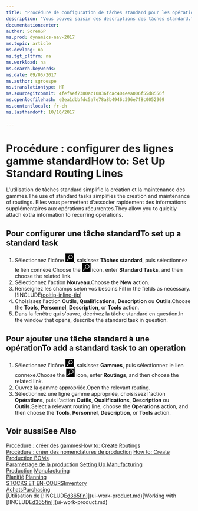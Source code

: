 ```yaml
---
title: "Procédure de configuration de tâches standard pour les opérations"
description: "Vous pouvez saisir des descriptions des tâches standard."
documentationcenter: 
author: SorenGP
ms.prod: dynamics-nav-2017
ms.topic: article
ms.devlang: na
ms.tgt_pltfrm: na
ms.workload: na
ms.search.keywords: 
ms.date: 09/05/2017
ms.author: sgroespe
ms.translationtype: HT
ms.sourcegitcommit: 4fefaef7380ac10836fcac404eea006f55d8556f
ms.openlocfilehash: e2ea1dbbfdc5a7e78a8b4946c396e7f8c0052909
ms.contentlocale: fr-ch
ms.lasthandoff: 10/16/2017

---
```

# <a name="how-to-set-up-standard-routing-lines"></a><span data-ttu-id="fe10f-103">Procédure : configurer des lignes gamme standard</span><span class="sxs-lookup"><span data-stu-id="fe10f-103">How to: Set Up Standard Routing Lines</span></span>
<span data-ttu-id="fe10f-104">L'utilisation de tâches standard simplifie la création et la maintenance des gammes.</span><span class="sxs-lookup"><span data-stu-id="fe10f-104">The use of standard tasks simplifies the creation and maintenance of routings.</span></span> <span data-ttu-id="fe10f-105">Elles vous permettent d'associer rapidement des informations supplémentaires aux opérations récurrentes.</span><span class="sxs-lookup"><span data-stu-id="fe10f-105">They allow you to quickly attach extra information to recurring operations.</span></span>

## <a name="to-set-up-a-standard-task"></a><span data-ttu-id="fe10f-106">Pour configurer une tâche standard</span><span class="sxs-lookup"><span data-stu-id="fe10f-106">To set up a standard task</span></span>
1. <span data-ttu-id="fe10f-107">Sélectionnez l'icône ![Page ou état pour la recherche](media/ui-search/search_small.png "Page ou état pour la recherche"), saisissez **Tâches standard**, puis sélectionnez le lien connexe.</span><span class="sxs-lookup"><span data-stu-id="fe10f-107">Choose the ![Search for Page or Report](media/ui-search/search_small.png "Search for Page or Report icon") icon, enter **Standard Tasks**, and then choose the related link.</span></span>
2. <span data-ttu-id="fe10f-108">Sélectionnez l'action **Nouveau**.</span><span class="sxs-lookup"><span data-stu-id="fe10f-108">Choose the **New** action.</span></span>
3. <span data-ttu-id="fe10f-109">Renseignez les champs selon vos besoins.</span><span class="sxs-lookup"><span data-stu-id="fe10f-109">Fill in the fields as necessary.</span></span> [!INCLUDE[tooltip-inline-tip](includes/tooltip-inline-tip_md.md)]
4. <span data-ttu-id="fe10f-110">Choisissez l'action **Outils**, **Qualifications**, **Description** ou **Outils**.</span><span class="sxs-lookup"><span data-stu-id="fe10f-110">Choose the **Tools**, **Personnel**, **Description**, or **Tools** action.</span></span>
5. <span data-ttu-id="fe10f-111">Dans la fenêtre qui s'ouvre, décrivez la tâche standard en question.</span><span class="sxs-lookup"><span data-stu-id="fe10f-111">In the window that opens, describe the standard task in question.</span></span>

## <a name="to-add-a-standard-task-to-an-operation"></a><span data-ttu-id="fe10f-112">Pour ajouter une tâche standard à une opération</span><span class="sxs-lookup"><span data-stu-id="fe10f-112">To add a standard task to an operation</span></span>
1. <span data-ttu-id="fe10f-113">Sélectionnez l'icône ![Page ou état pour la recherche](media/ui-search/search_small.png "Page ou état pour la recherche"), saisissez **Gammes**, puis sélectionnez le lien connexe.</span><span class="sxs-lookup"><span data-stu-id="fe10f-113">Choose the ![Search for Page or Report](media/ui-search/search_small.png "Search for Page or Report icon") icon, enter **Routings**, and then choose the related link.</span></span>
2. <span data-ttu-id="fe10f-114">Ouvrez la gamme appropriée.</span><span class="sxs-lookup"><span data-stu-id="fe10f-114">Open the relevant routing.</span></span>
3. <span data-ttu-id="fe10f-115">Sélectionnez une ligne gamme appropriée, choisissez l'action **Opérations**, puis l'action **Outils**, **Qualifications**, **Description** ou **Outils**.</span><span class="sxs-lookup"><span data-stu-id="fe10f-115">Select a relevant routing line, choose the **Operations** action, and then choose the **Tools**, **Personnel**, **Description**, or **Tools** action.</span></span>

## <a name="see-also"></a><span data-ttu-id="fe10f-116">Voir aussi</span><span class="sxs-lookup"><span data-stu-id="fe10f-116">See Also</span></span>  
[<span data-ttu-id="fe10f-117">Procédure : créer des gammes</span><span class="sxs-lookup"><span data-stu-id="fe10f-117">How to: Create Routings</span></span>](production-how-to-create-routings.md)  
<span data-ttu-id="fe10f-118">[Procédure : créer des nomenclatures de production](production-how-to-create-production-boms.md)   </span><span class="sxs-lookup"><span data-stu-id="fe10f-118">[How to: Create Production BOMs](production-how-to-create-production-boms.md)   </span></span>  
<span data-ttu-id="fe10f-119">[Paramétrage de la production](production-configure-production-processes.md) </span><span class="sxs-lookup"><span data-stu-id="fe10f-119">[Setting Up Manufacturing](production-configure-production-processes.md) </span></span>  
<span data-ttu-id="fe10f-120">[Production](production-manage-manufacturing.md)  </span><span class="sxs-lookup"><span data-stu-id="fe10f-120">[Manufacturing](production-manage-manufacturing.md)  </span></span>  
<span data-ttu-id="fe10f-121">[Planifié](production-planning.md) </span><span class="sxs-lookup"><span data-stu-id="fe10f-121">[Planning](production-planning.md) </span></span>  
[<span data-ttu-id="fe10f-122">STOCKS ET EN-COURS</span><span class="sxs-lookup"><span data-stu-id="fe10f-122">Inventory</span></span>](inventory-manage-inventory.md)  
[<span data-ttu-id="fe10f-123">Achats</span><span class="sxs-lookup"><span data-stu-id="fe10f-123">Purchasing</span></span>](purchasing-manage-purchasing.md)  
<span data-ttu-id="fe10f-124">[Utilisation de [!INCLUDE[d365fin](includes/d365fin_md.md)]](ui-work-product.md)</span><span class="sxs-lookup"><span data-stu-id="fe10f-124">[Working with [!INCLUDE[d365fin](includes/d365fin_md.md)]](ui-work-product.md)</span></span>  

